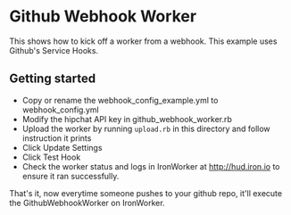 # Github Webhook Worker

This shows how to kick off a worker from a webhook. This example uses Github's Service Hooks.

## Getting started

- Copy or rename the webhook_config_example.yml to webhook_config.yml
- Modify the hipchat API key in github_webhook_worker.rb
- Upload the worker by running `upload.rb` in this directory and follow instruction it prints
- Click Update Settings
- Click Test Hook
- Check the worker status and logs in IronWorker at http://hud.iron.io to ensure it ran successfully.

That's it, now everytime someone pushes to your github repo, it'll execute the GithubWebhookWorker on IronWorker.
